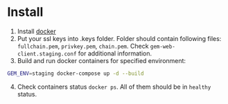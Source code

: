 # Install
1. Install [docker](https://www.docker.com/get-docker)
2. Put your ssl keys into .keys folder. Folder should contain following files: `fullchain.pem`, `privkey.pem`, `chain.pem`. Check `gem-web-client.staging.conf` for additional information.
3. Build and run docker containers for specified environment:
```sh
GEM_ENV=staging docker-compose up -d --build
```
4. Check containers status `docker ps`. All of them should be in `healthy` status.